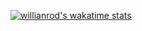 <!---  [![Anurag's github stats](https://github-readme-stats.vercel.app/api?username=owalid&count_private=true&theme=gruvbox)](https://github.com/anuraghazra/github-readme-stats) -->

[![willianrod's wakatime stats](https://github-readme-stats.vercel.app/api/wakatime?username=@owalid&layout=compact&theme=gruvbox)](https://github.com/anuraghazra/github-readme-stats)
